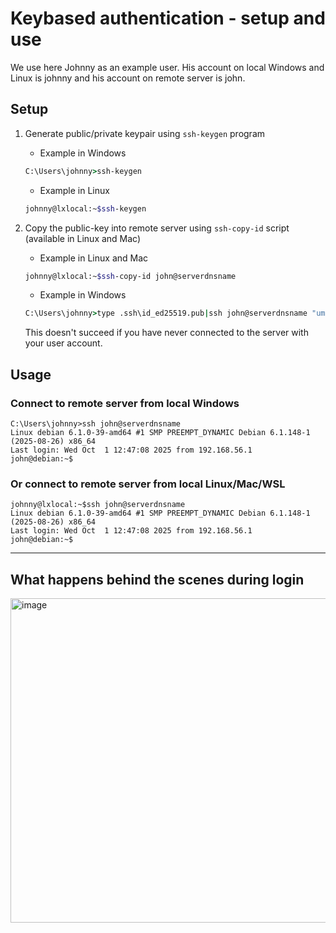 # Keybased authentication - setup and use  

We use here Johnny as an example user. His account on local Windows and Linux is johnny and his account on remote server is john.

## Setup 

1. Generate public/private keypair using `ssh-keygen` program
   - Example in Windows  
   ```bat
   C:\Users\johnny>ssh-keygen 
   ```
   - Example in Linux
   ```bash
   johnny@lxlocal:~$ssh-keygen
   ```
3. Copy the public-key into remote server using `ssh-copy-id` script (available in Linux and Mac)
    - Example in Linux and Mac
   ```bash 
   johnny@lxlocal:~$ssh-copy-id john@serverdnsname
   ```
   - Example in Windows 
   ```bat
   C:\Users\johnny>type .ssh\id_ed25519.pub|ssh john@serverdnsname "umask 077;test -d .ssh  || mkdir .ssh;cat >> ~/.ssh/authorized_keys"  
   ```   
   
     This doesn't succeed if you have never connected to the server with your user account.
   




   


## Usage  
### Connect to remote server from local Windows
```text
C:\Users\johnny>ssh john@serverdnsname
Linux debian 6.1.0-39-amd64 #1 SMP PREEMPT_DYNAMIC Debian 6.1.148-1 (2025-08-26) x86_64
Last login: Wed Oct  1 12:47:08 2025 from 192.168.56.1
john@debian:~$
```
### Or connect to remote server from local Linux/Mac/WSL
```text
johnny@lxlocal:~$ssh john@serverdnsname
Linux debian 6.1.0-39-amd64 #1 SMP PREEMPT_DYNAMIC Debian 6.1.148-1 (2025-08-26) x86_64
Last login: Wed Oct  1 12:47:08 2025 from 192.168.56.1
john@debian:~$
```

---  

## What happens behind the scenes during login
<img width="1209" height="519" alt="image" src="https://github.com/user-attachments/assets/342a00f7-2431-47a5-a2a2-2bcf78f6b568" />





